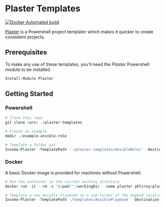 # Plaster Templates

[![Docker Automated build](https://img.shields.io/docker/automated/phlcrny/ansible)](https://hub.docker.com/repository/docker/build/phlcrny/ansible/)

[Plaster](https://github.com/PowerShell/Plaster) is a Powershell project templater which makes it quicker to create consistent projects.

## Prerequisites

To make any use of these templates, you'll need the _Plaster_ Powershell module to be installed.

```Powershell
Install-Module Plaster
```

## Getting Started

### Powershell

```Powershell
# Clone this repo
git clone <uri> ./plaster-templates

# Create an example
mkdir ./example-ansible-role

# Template a folder out
Invoke-Plaster -TemplatePath './plaster-templates/AnsibleRole/' -DestinationPath './example-ansible-role'
```

### Docker

A basic Docker image is provided for machines without Powershell.

```Powershell
# Run the container in the current working directory
docker run -it --rm -v "$(pwd)":/workingDir --name plaster phlcrny/plaster

# Template a new Ansible Playbook in a sub-folder of the mapped location
Invoke-Plaster -TemplatePath '/templates/AnsiblePlaybook' -Destination '/workingDir/NewPlaybook' -Name NewPlaybook
```
